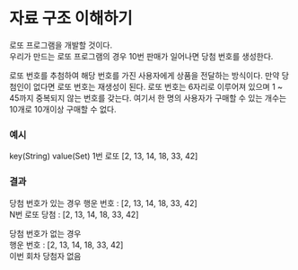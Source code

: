 # 자료 구조 이해하기

로또 프로그램을 개발할 것이다. <br>
우리가 만드는 로또 프로그램의 경우 10번 판매가 일어나면 당첨 번호를 생성한다. <br>

로또 번호를 추첨하여 해당 번호를 가진 사용자에게 상품을 전달하는 방식이다.
만약 당첨인이 없다면 로또 번호는 재생성이 된다.
로또 번호는 6자리로 이루어져 있으며 1 ~ 45까지 중복되지 않는 번호를 갖는다.
여기서 한 명의 사용자가 구매할 수 있는 개수는 10개로 10개이상 구매할 수 없다.

### 예시
key(String)   value(Set)
1번 로또 [2, 13, 14, 18, 33, 42]

### 결과
당첨 번호가 있는 경우
행운 번호 : [2, 13, 14, 18, 33, 42] <br>
N번 로또 당첨 : [2, 13, 14, 18, 33, 42]

당첨 번호가 없는 경우 <br>
행운 번호 : [2, 13, 14, 18, 33, 42] <br>
이번 회차 당첨자 없음
